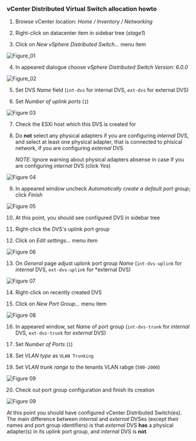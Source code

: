 ### vCenter Distributed Virtual Switch allocation howto

1. Browse vCenter location: *Home / Inventory / Networking*

2. Right-click on datacenter item in sidebar tree (*stage1*)

3. Click on *New vSphere Distributed Switch...* menu item

![Figure_01](img/vcenter-dvs-howto/figure_01.png)

4. In appeared dialogue choose *vSphere Distributed Switch Version: 6.0.0*

![Figure_02](img/vcenter-dvs-howto/figure_02.png)

5. Set DVS *Name* field (`int-dvs` for internal DVS, `ext-dvs` for external DVS)

6. Set *Number of uplink ports* (`1`)

![Figure 03](img/vcenter-dvs-howto/figure_03.png)

7. Check the ESXi host which this DVS is created for

8. Do **not** select any physical adapters if you are configuring *internal*
   DVS, and select at least one physical adapter, that is connected to phisical
   network, if you are configuring *external* DVS

   *NOTE:* Ignore warning about physical adapters absense in case if you are
   configuring *internal* DVS (click *Yes*)

![Figure 04](img/vcenter-dvs-howto/figure_04.png)

9. In appeared window uncheck *Automatically create a default port group*;
   click *Finish*

![Figure 05](img/vcenter-dvs-howto/figure_05.png)

10. At this point, you should see configured DVS in sidebar tree

11. Right-click the DVS's uplink port group

12. Click on *Edit settings...* menu item

![Figure 06](img/vcenter-dvs-howto/figure_06.png)

13. On *General* page adjust uplonk port group *Name* (`int-dvs-uplink` for
    *internal* DVS, `ext-dvs-uplink` for *external DVS)

![Figure 07](img/vcenter-dvs-howto/figure_07.png)

14. Right-click on recently created DVS

15. Click on *New Port Group...* menu item

![Figure 08](img/vcenter-dvs-howto/figure_08.png)


16. In appeared window, set *Name* of port group (`int-dvs-trunk` for *internal*
    DVS, `ext-dvs-trunk` for *external* DVS)

17. Set *Number of Ports* (`1`)

18. Set *VLAN type* as `VLAN Trunking`

19. Set *VLAN trunk range* to the tenants VLAN rabge (`500-2000`)

![Figure 09](img/vcenter-dvs-howto/figure_09.png)

20. Check out port group configuration and finish its creation

![Figure 09](img/vcenter-dvs-howto/figure_10.png)

At this point you should have configured vCenter Distributed Switch(es).
The main difference between *internal* and *external* DVSes (except their names
and port group identifiers) is that *external* DVS **has** a physical adapter(s)
in its uplink port group, and *internal* DVS is **not**.
